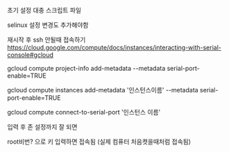 초기 설정 대충 스크립트 파일

selinux 설정 변경도 추가해야함



재시작 후 ssh 안될때 접속하기
https://cloud.google.com/compute/docs/instances/interacting-with-serial-console#gcloud

gcloud compute project-info add-metadata --metadata serial-port-enable=TRUE

gcloud compute instances add-metadata '인스턴스이름' --metadata serial-port-enable=TRUE

gcloud compute connect-to-serial-port '인스턴스 이름'


입력 후 존 설정까지 잘 되면

root비번? 으로 키 입력하면 접속됨 (실제 컴퓨터 처음켯을때처럼 접속됨)
